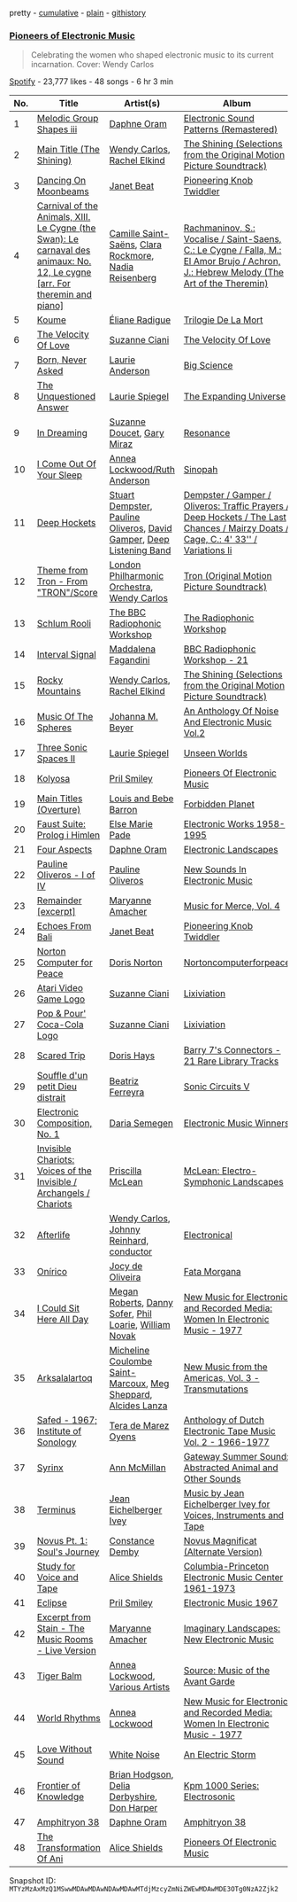 pretty - [cumulative](/playlists/cumulative/37i9dQZF1DWYnq334ufGOA.md) - [plain](/playlists/plain/37i9dQZF1DWYnq334ufGOA) - [githistory](https://github.githistory.xyz/mackorone/spotify-playlist-archive/blob/main/playlists/plain/37i9dQZF1DWYnq334ufGOA)

### [Pioneers of Electronic Music](https://open.spotify.com/playlist/37i9dQZF1DWYnq334ufGOA)

> Celebrating the women who shaped electronic music to its current incarnation\. Cover: Wendy Carlos

[Spotify](https://open.spotify.com/user/spotify) - 23,777 likes - 48 songs - 6 hr 3 min

| No. | Title | Artist(s) | Album | Length |
|---|---|---|---|---|
| 1 | [Melodic Group Shapes iii](https://open.spotify.com/track/1CQa0vRTpL47Fc179A82OX) | [Daphne Oram](https://open.spotify.com/artist/5iipMnjR9MbSaS0sioYXKs) | [Electronic Sound Patterns \(Remastered\)](https://open.spotify.com/album/3Myhkd7nXEmp3NlZ57OtkA) | 0:38 |
| 2 | [Main Title \(The Shining\)](https://open.spotify.com/track/4WnuHIJTLrFkAQdpryLDe7) | [Wendy Carlos](https://open.spotify.com/artist/5MmXZQUGs0eXP5PV79iKrB), [Rachel Elkind](https://open.spotify.com/artist/26WQwAYoinO6Cda6Gwy7yR) | [The Shining \(Selections from the Original Motion Picture Soundtrack\)](https://open.spotify.com/album/7eA1RWzxtmV8x4DO1IKHfI) | 3:24 |
| 3 | [Dancing On Moonbeams](https://open.spotify.com/track/1p64brQHsPy8SnnnmhKd24) | [Janet Beat](https://open.spotify.com/artist/1IQI6f8qnG9neMplw9Cs78) | [Pioneering Knob Twiddler](https://open.spotify.com/album/3zNaGrh7gOVmtuSwoEBlxs) | 10:09 |
| 4 | [Carnival of the Animals, XIII\. Le Cygne \(the Swan\): Le carnaval des animaux: No\. 12, Le cygne \[arr\. For theremin and piano\]](https://open.spotify.com/track/711N5UifKDb37inhUFJFtE) | [Camille Saint\-Saëns](https://open.spotify.com/artist/436sYg6CZhNefQJogaXeK0), [Clara Rockmore](https://open.spotify.com/artist/68fVdoSpVmeUUnSirEif4Q), [Nadia Reisenberg](https://open.spotify.com/artist/5WKWtfP2aDQAOwAvhxquPR) | [Rachmaninov, S.: Vocalise / Saint\-Saens, C.: Le Cygne / Falla, M.: El Amor Brujo / Achron, J.: Hebrew Melody \(The Art of the Theremin\)](https://open.spotify.com/album/4m0wpnl7Db40DawENitc78) | 3:02 |
| 5 | [Koume](https://open.spotify.com/track/68yY905rINFVTKWAaTGQHm) | [Éliane Radigue](https://open.spotify.com/artist/1oG3G8tFIIseWu474ardvh) | [Trilogie De La Mort](https://open.spotify.com/album/2qLeLtVxS5N9A9B0qd1BC5) | 51:17 |
| 6 | [The Velocity Of Love](https://open.spotify.com/track/5Z8drOEmdVTtwixfM4FGzN) | [Suzanne Ciani](https://open.spotify.com/artist/6E7hjfR2Qy6392SnUqCnzr) | [The Velocity Of Love](https://open.spotify.com/album/0j07ux1zZw12yRPXycIjgp) | 4:30 |
| 7 | [Born, Never Asked](https://open.spotify.com/track/17OHkMRcmhQR69w8rISdnk) | [Laurie Anderson](https://open.spotify.com/artist/5hqB3Fxgin9YGYa0mIGf1G) | [Big Science](https://open.spotify.com/album/5nfdstl6JxGrDQtm1B2LnZ) | 4:56 |
| 8 | [The Unquestioned Answer](https://open.spotify.com/track/5ftgOffbWhT3hYtQXNEPou) | [Laurie Spiegel](https://open.spotify.com/artist/5ixSn3H9wbdWQxcf8qEKOV) | [The Expanding Universe](https://open.spotify.com/album/2rD0SKiBImTKNhRtRVLsdU) | 6:30 |
| 9 | [In Dreaming](https://open.spotify.com/track/6NJFt45q01ZZx0Z4aoMCb3) | [Suzanne Doucet](https://open.spotify.com/artist/1ZtE5MBw2gvmhdVXB909WU), [Gary Miraz](https://open.spotify.com/artist/32puo5NH9sjHN4OMphc8bh) | [Resonance](https://open.spotify.com/album/4iNADa6Esr3HGXxwIBmsCJ) | 8:52 |
| 10 | [I Come Out Of Your Sleep](https://open.spotify.com/track/5sR6qE0cQovmDpkfesXnje) | [Annea Lockwood/Ruth Anderson](https://open.spotify.com/artist/4lhXBy3ve574sqBmBseEyH) | [Sinopah](https://open.spotify.com/album/4207UkGWpur6nYHRJ5Mykb) | 23:32 |
| 11 | [Deep Hockets](https://open.spotify.com/track/673pN6FlbtibkwJYmmwZzm) | [Stuart Dempster](https://open.spotify.com/artist/174yhQdHRtoWDlvtZ15NuK), [Pauline Oliveros](https://open.spotify.com/artist/27RypxD9VhgrvCg9QePTLi), [David Gamper](https://open.spotify.com/artist/4EBz471jKSY4sToai5DvEt), [Deep Listening Band](https://open.spotify.com/artist/3PdYPN7CRANy7IXME7O4vk) | [Dempster / Gamper / Oliveros: Traffic Prayers / Deep Hockets / The Last Chances / Mairzy Doats / Cage, C.: 4' 33'' / Variations Ii](https://open.spotify.com/album/42QwpQrmfpjp2MRw8g0WP8) | 3:42 |
| 12 | [Theme from Tron \- From "TRON"/Score](https://open.spotify.com/track/6h7kp0vSYQobYlsv30RpqH) | [London Philharmonic Orchestra](https://open.spotify.com/artist/3PfJE6ebCbCHeuqO4BfNeA), [Wendy Carlos](https://open.spotify.com/artist/5MmXZQUGs0eXP5PV79iKrB) | [Tron \(Original Motion Picture Soundtrack\)](https://open.spotify.com/album/7wIvILO6pAlr0jl46GLXLf) | 1:37 |
| 13 | [Schlum Rooli](https://open.spotify.com/track/5vTUz0aKadxG9yqnie0H1b) | [The BBC Radiophonic Workshop](https://open.spotify.com/artist/2slzcgeCx2awZXLNQ3iXVa) | [The Radiophonic Workshop](https://open.spotify.com/album/2rT5TTG2aomPh1tzk1XAWi) | 1:57 |
| 14 | [Interval Signal](https://open.spotify.com/track/2jiyFTD3TSxQhy3zHDEUpS) | [Maddalena Fagandini](https://open.spotify.com/artist/1UCiMYXvdATF8gxLpxxRi7) | [BBC Radiophonic Workshop \- 21](https://open.spotify.com/album/5rFygT08cfNXjvjiQpEFtu) | 1:39 |
| 15 | [Rocky Mountains](https://open.spotify.com/track/46onaZFYtcf0JDnLggx7yT) | [Wendy Carlos](https://open.spotify.com/artist/5MmXZQUGs0eXP5PV79iKrB), [Rachel Elkind](https://open.spotify.com/artist/26WQwAYoinO6Cda6Gwy7yR) | [The Shining \(Selections from the Original Motion Picture Soundtrack\)](https://open.spotify.com/album/7eA1RWzxtmV8x4DO1IKHfI) | 2:53 |
| 16 | [Music Of The Spheres](https://open.spotify.com/track/5lW1aLs1hpggoLJDdA94G1) | [Johanna M\. Beyer](https://open.spotify.com/artist/66BM967JJOmv1gne6F72DA) | [An Anthology Of Noise And Electronic Music Vol.2](https://open.spotify.com/album/2P8UMtdO8F1uHUgHaNu6Kb) | 6:00 |
| 17 | [Three Sonic Spaces II](https://open.spotify.com/track/1zGMczyPZKj0Pk7SB411qG) | [Laurie Spiegel](https://open.spotify.com/artist/5ixSn3H9wbdWQxcf8qEKOV) | [Unseen Worlds](https://open.spotify.com/album/3T0AgJ1gHqepeDICKQGkDE) | 3:22 |
| 18 | [Kolyosa](https://open.spotify.com/track/01rBrGS9EhnXlqedf2O0Yk) | [Pril Smiley](https://open.spotify.com/artist/7z3zG5dWWjAgDd5NMDh3Sy) | [Pioneers Of Electronic Music](https://open.spotify.com/album/63ee2BYCQVmebj0ZgxhxL0) | 6:43 |
| 19 | [Main Titles \(Overture\)](https://open.spotify.com/track/2nstbfcFnz7gr4FTnMRA4L) | [Louis and Bebe Barron](https://open.spotify.com/artist/5CguFfXKOQIiuIRPM01581) | [Forbidden Planet](https://open.spotify.com/album/3zQQtu3a9Y7ZEDAKcftznw) | 2:21 |
| 20 | [Faust Suite: Prolog i Himlen](https://open.spotify.com/track/20Kk9bFBUARPaXBSOOJXjn) | [Else Marie Pade](https://open.spotify.com/artist/1F085NZpCugoNzi6u5gw3t) | [Electronic Works 1958\-1995](https://open.spotify.com/album/2r0haaiihOEdGbsT4WK6Hj) | 4:17 |
| 21 | [Four Aspects](https://open.spotify.com/track/5ebdtIkr1vyKjjX18xKtUW) | [Daphne Oram](https://open.spotify.com/artist/5iipMnjR9MbSaS0sioYXKs) | [Electronic Landscapes](https://open.spotify.com/album/7qCtGhsF1CWXgK9xkfefGA) | 8:14 |
| 22 | [Pauline Oliveros \- I of IV](https://open.spotify.com/track/77rz0oP8SyYU6blsUaSITK) | [Pauline Oliveros](https://open.spotify.com/artist/27RypxD9VhgrvCg9QePTLi) | [New Sounds In Electronic Music](https://open.spotify.com/album/3BYafbZd7fagfbsd10HItL) | 20:32 |
| 23 | [Remainder \[excerpt\]](https://open.spotify.com/track/6pEWYqw2IKbz9ciU19ErqA) | [Maryanne Amacher](https://open.spotify.com/artist/1xjZbUHqwdtYlK0Tc8rAag) | [Music for Merce, Vol\. 4](https://open.spotify.com/album/0i58dXPFKRX34ZhtSjUHtu) | 14:55 |
| 24 | [Echoes From Bali](https://open.spotify.com/track/2RSadiQSC87YeeQAHy0O9Q) | [Janet Beat](https://open.spotify.com/artist/1IQI6f8qnG9neMplw9Cs78) | [Pioneering Knob Twiddler](https://open.spotify.com/album/3zNaGrh7gOVmtuSwoEBlxs) | 7:31 |
| 25 | [Norton Computer for Peace](https://open.spotify.com/track/5mTiuOPAp47dwfdLmDA2GP) | [Doris Norton](https://open.spotify.com/artist/7MrgEI0WTL3jjrHkQqpMCW) | [Nortoncomputerforpeace](https://open.spotify.com/album/1yec29YqhaDa3WF0dw2wZI) | 3:24 |
| 26 | [Atari Video Game Logo](https://open.spotify.com/track/683B0aZgqaNzTIyErVSVR7) | [Suzanne Ciani](https://open.spotify.com/artist/6E7hjfR2Qy6392SnUqCnzr) | [Lixiviation](https://open.spotify.com/album/5MoK224rgWrUtFY1gtJ44A) | 0:07 |
| 27 | [Pop & Pour' Coca\-Cola Logo](https://open.spotify.com/track/2iVN27xHh6Z6jVKC2ZSNq1) | [Suzanne Ciani](https://open.spotify.com/artist/6E7hjfR2Qy6392SnUqCnzr) | [Lixiviation](https://open.spotify.com/album/5MoK224rgWrUtFY1gtJ44A) | 0:07 |
| 28 | [Scared Trip](https://open.spotify.com/track/5jpaEx8IAmMjxKBLkkbiSz) | [Doris Hays](https://open.spotify.com/artist/30aJbd0SvZblg2ndyT5aty) | [Barry 7's Connectors \- 21 Rare Library Tracks](https://open.spotify.com/album/6uyowSgnmd2zfkBw8g6ho2) | 2:14 |
| 29 | [Souffle d'un petit Dieu distrait](https://open.spotify.com/track/5sA8u6ktVldrgmgnikx4zj) | [Beatriz Ferreyra](https://open.spotify.com/artist/0OPtaxS6whUvvhElm7AMLL) | [Sonic Circuits V](https://open.spotify.com/album/6LFMcZAHDGQqyRHRp0j6BO) | 13:23 |
| 30 | [Electronic Composition, No\. 1](https://open.spotify.com/track/2msaD9a3T4feV8cAvkvCZ6) | [Daria Semegen](https://open.spotify.com/artist/3GKuAvMlAw4BchtCa3vidB) | [Electronic Music Winners](https://open.spotify.com/album/1wtbwKwFucQuO72HuJ0MbZ) | 5:46 |
| 31 | [Invisible Chariots: Voices of the Invisible / Archangels / Chariots](https://open.spotify.com/track/429ROvY56ooK0sRz0zhr8z) | [Priscilla McLean](https://open.spotify.com/artist/7f25bJntvX8JoKAvJXUqcH) | [McLean: Electro\-Symphonic Landscapes](https://open.spotify.com/album/3KxLXa0nFXb41cHbatD3jM) | 21:48 |
| 32 | [Afterlife](https://open.spotify.com/track/3atK50EUckM2h523waW7cw) | [Wendy Carlos](https://open.spotify.com/artist/5MmXZQUGs0eXP5PV79iKrB), [Johnny Reinhard, conductor](https://open.spotify.com/artist/6XU6zrn9tJWh2mvQOaIc3o) | [Electronical](https://open.spotify.com/album/6N5bfaGLgcMrXxRg6wSzsA) | 8:21 |
| 33 | [Onírico](https://open.spotify.com/track/5MAauMhjPUul3YHOkt5HJN) | [Jocy de Oliveira](https://open.spotify.com/artist/5FZUC2wh2N9pXGipTsl1be) | [Fata Morgana](https://open.spotify.com/album/6S2GsLoj34b8GU5wBVYa6T) | 8:37 |
| 34 | [I Could Sit Here All Day](https://open.spotify.com/track/0swq7jYmrIg7YCGJTkYD7P) | [Megan Roberts](https://open.spotify.com/artist/4mGZP1nw8jDRq3Q5dvoNgm), [Danny Sofer](https://open.spotify.com/artist/747JBTBJlV0hssCOOu5O9q), [Phil Loarie](https://open.spotify.com/artist/6CY7lw5DkMZW0ZBStQp0WV), [William Novak](https://open.spotify.com/artist/51KSjrvDLPswEku9JNonm3) | [New Music for Electronic and Recorded Media: Women In Electronic Music \- 1977](https://open.spotify.com/album/65PxTjGgU3QdZ70tCvtt6Z) | 6:31 |
| 35 | [Arksalalartoq](https://open.spotify.com/track/1RINL1UDHUWNckp5guYoDs) | [Micheline Coulombe Saint\-Marcoux](https://open.spotify.com/artist/0sKlBiXGJzgr4iw6ddJuGK), [Meg Sheppard](https://open.spotify.com/artist/4dEevb7vrMmrhCtyHpUgKI), [Alcides Lanza](https://open.spotify.com/artist/3yM1ixVosWn1VTtpENGiTt) | [New Music from the Americas, Vol\. 3 \- Transmutations](https://open.spotify.com/album/6VgHyMgYuBLvVCsXXkLbcv) | 10:00 |
| 36 | [Safed \- 1967; Institute of Sonology](https://open.spotify.com/track/7hhhFEsPz9InY63Hlv57M6) | [Tera de Marez Oyens](https://open.spotify.com/artist/5fhR1ilYTVgR1EjqTgvLHm) | [Anthology of Dutch Electronic Tape Music Vol\. 2 \- 1966\-1977](https://open.spotify.com/album/4Lv3H6ySEVvu8e9pC0jZXw) | 7:39 |
| 37 | [Syrinx](https://open.spotify.com/track/06eSnB7R0JhrwYB4T6Yh9p) | [Ann McMillan](https://open.spotify.com/artist/3nkJlJgyyAaAt65HiVd5sn) | [Gateway Summer Sound: Abstracted Animal and Other Sounds](https://open.spotify.com/album/03fcPtUqa1l0m93RRt6kt4) | 4:37 |
| 38 | [Terminus](https://open.spotify.com/track/23rTRfyZSCbZP7z5sAHE0Y) | [Jean Eichelberger Ivey](https://open.spotify.com/artist/2TvfvYWGY6crXjGEYU1XmA) | [Music by Jean Eichelberger Ivey for Voices, Instruments and Tape](https://open.spotify.com/album/3RV19vJcXdLXI57sqvGzLe) | 9:48 |
| 39 | [Novus Pt\. 1: Soul's Journey](https://open.spotify.com/track/7ryUfJfr9GehdSJrTTybbC) | [Constance Demby](https://open.spotify.com/artist/5s35MWEbQRtTObpESta73a) | [Novus Magnificat \(Alternate Version\)](https://open.spotify.com/album/5qvqdmI2weOLkMU4fyuoxB) | 6:51 |
| 40 | [Study for Voice and Tape](https://open.spotify.com/track/7vrvKZU7gsRgh3yMBr07OY) | [Alice Shields](https://open.spotify.com/artist/60dHuhMXgrJgD1ZXrDf0ff) | [Columbia\-Princeton Electronic Music Center 1961\-1973](https://open.spotify.com/album/2G4IrmveiWoH0yMAZDPfbe) | 5:17 |
| 41 | [Eclipse](https://open.spotify.com/track/2cPYANA6HGTOyYdLYoQjqo) | [Pril Smiley](https://open.spotify.com/artist/7z3zG5dWWjAgDd5NMDh3Sy) | [Electronic Music 1967](https://open.spotify.com/album/3sH2QZehoq1FOFAB2L2AmF) | 7:55 |
| 42 | [Excerpt from Stain \- The Music Rooms \- Live Version](https://open.spotify.com/track/0VbIwUl22NcbovAN43hEc2) | [Maryanne Amacher](https://open.spotify.com/artist/1xjZbUHqwdtYlK0Tc8rAag) | [Imaginary Landscapes: New Electronic Music](https://open.spotify.com/album/7uVH3k1UYqWFpn96M2Vn89) | 4:03 |
| 43 | [Tiger Balm](https://open.spotify.com/track/4Dfhqu30u5rsdivtzNbuBf) | [Annea Lockwood](https://open.spotify.com/artist/6LWpBbjuWN8Wjiz7sEnlLQ), [Various Artists](https://open.spotify.com/artist/0LyfQWJT6nXafLPZqxe9Of) | [Source: Music of the Avant Garde](https://open.spotify.com/album/7i9X3oUY5wRYTThF69fZEA) | 10:26 |
| 44 | [World Rhythms](https://open.spotify.com/track/04BwsxCIL95miDzGPtFyOR) | [Annea Lockwood](https://open.spotify.com/artist/6LWpBbjuWN8Wjiz7sEnlLQ) | [New Music for Electronic and Recorded Media: Women In Electronic Music \- 1977](https://open.spotify.com/album/45IBJV76uqLXXsm9SMAFzO) | 8:30 |
| 45 | [Love Without Sound](https://open.spotify.com/track/4McWloMJ0F9ODgqieCH4mM) | [White Noise](https://open.spotify.com/artist/4t0c0aHoabuLfz1b4nT1If) | [An Electric Storm](https://open.spotify.com/album/2u7TUEcNy4QmCELeh3DoTO) | 3:06 |
| 46 | [Frontier of Knowledge](https://open.spotify.com/track/3nHdx0RJhzQih0I21PnIju) | [Brian Hodgson](https://open.spotify.com/artist/7lw7yFmEaZMTiIpy3b5ZjT), [Delia Derbyshire](https://open.spotify.com/artist/7xVgcD64SOhLoXfCxN7yg8), [Don Harper](https://open.spotify.com/artist/2JJiKj9j7wPS8vz8UlAO9X) | [Kpm 1000 Series: Electrosonic](https://open.spotify.com/album/4cnjJ8sGy8OJiZM34nmQe7) | 2:06 |
| 47 | [Amphitryon 38](https://open.spotify.com/track/1YpQAH4tIwS0yglgKpJYgR) | [Daphne Oram](https://open.spotify.com/artist/5iipMnjR9MbSaS0sioYXKs) | [Amphitryon 38](https://open.spotify.com/album/1OPDHYe1OfUlZoktachWYH) | 0:49 |
| 48 | [The Transformation Of Ani](https://open.spotify.com/track/7phdkG6fxDpjY4h874I2j1) | [Alice Shields](https://open.spotify.com/artist/60dHuhMXgrJgD1ZXrDf0ff) | [Pioneers Of Electronic Music](https://open.spotify.com/album/63ee2BYCQVmebj0ZgxhxL0) | 9:04 |

Snapshot ID: `MTYzMzAxMzQ1MSwwMDAwMDAwNDAwMDAwMTdjMzcyZmNiZWEwMDAwMDE3OTg0NzA2Zjk2`
